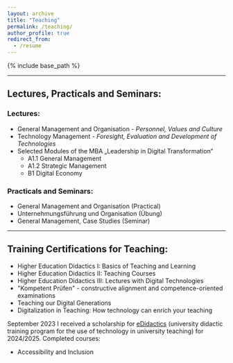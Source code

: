 ```yaml
---
layout: archive
title: "Teaching"
permalink: /teaching/
author_profile: true
redirect_from:
  - /resume
---
```


{% include base_path %}

---


## Lectures, Practicals and Seminars: 

### Lectures:
  * General Management and Organisation - _Personnel, Values and Culture_
  * Technology Management - _Foresight, Evaluation and Development of Technologies_
  * Selected Modules of the MBA „Leadership in Digital Transformation“
    * A1.1 General Management
    * A1.2 Strategic Management
    * B1 Digital Economy

### Practicals and Seminars:
  * General Management and Organisation (Practical)
  * Unternehmungsführung und Organisation (Übung)
  * General Management, Case Studies (Seminar)

<!--- SUMMER TERM 2022
  * General Management and Organisation (Practical)

WINTER TERM 2022/2023
  * Unternehmungsführung und Organisation (Übung)
  * Selected Modules of the MBA „Leadership in Digital Transformation“
    * A1.1 General Management
    * A1.2 Strategic Management
    * B1 Digital Economy

SUMMER TERM 2023
  * General Management and Organisation (Practical)
  * Technology Management (Lecture) - _Foresight, Evaluation and Development of Technologies_
  * General Management, Case Studies (Seminar)

WINTER TERM 2023/2024
  * Unternehmungsführung und Organisation, Übung

SUMMER TERM 2024
  * General Management and Organisation (Practical)
  * General Management and Organisation (Lecture) - _Personnel, Values and Culture_
  * Technology Management (Lecture) - _Foresight, Evaluation and Development of Technologies_
  * General Management, Case Studies (Seminar)
--->

---

## Training Certifications for Teaching:

* Higher Education Didactics I: Basics of Teaching and Learning
* Higher Education Didactics II: Teaching Courses
* Higher Education Didactics III: Lectures with Digital Technologies
* "Kompetent Prüfen" - constructive alignment and competence-oriented examinations
* Teaching our Digital Generations
* Digitalization in Teaching: How technology can enrich your teaching


September 2023 I received a scholarship for [eDidactics](https://edidactics.at/) (university didactic training program for the use of technology in university teaching) for 2024/2025. Completed courses:
* Accessibility and Inclusion

